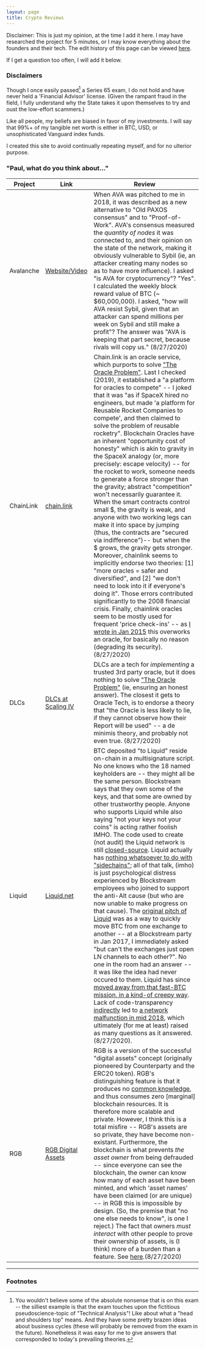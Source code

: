 ```yaml
---
layout: page
title: Crypto Reviews
---
```



Disclaimer: This is just my opinion, at the time I add it here. I may have researched the project for 5 minutes, or I may know everything about the founders and their tech. The edit history of this page can be viewed [here](https://github.com/truthcoin/www.truthcoin.info/commits/gh-pages/reviews).

If I get a question too often, I will add it below.

### Disclaimers

Though I once easily passed[^1] a Series 65 exam, I do not hold and have never held a 'Financial Advisor' license. (Given the rampant fraud in the field, I fully understand why the State takes it upon themselves to try and oust the low-effort scammers.)

Like all people, my beliefs are biased in favor of my investments. I will say that 99%+ of my tangible net worth is either in BTC, USD, or unsophisticated Vanguard index funds.

I created this site to avoid continually repeating myself, and for no ulterior purpose.

[^1]: You wouldn't believe some of the absolute nonsense that is on this exam -- the silliest example is that the exam touches upon the fictitious pseudoscience-topic of "Technical Analysis"! Like about what a "head and shoulders top" means. And they have some pretty brazen ideas about business cycles (these will probably be removed from the exam in the future). Nonetheless it was easy for me to give answers that corresponded to today's prevailing theories.


### "Paul, what do you think about..."

| Project | Link | Review |
|-|-|-|
| Avalanche | [Website/Video](https://www.avalabs.org/why-avalanche) | When AVA was pitched to me in 2018, it was described as a new alternative to "Old PAXOS consensus" and to "Proof-of-Work". AVA's consensus measured the *quantity of nodes* it was connected to, and their opinion on the state of the network, making it obviously vulnerable to Sybil (ie, an attacker creating many nodes so as to have more influence). I asked "is AVA for cryptocurrency"? "Yes". I calculated the weekly block reward value of BTC (~ $60,000,000). I asked, "how will AVA resist Sybil, given that an attacker can spend millions per week on Sybil and still make a profit"? The answer was "AVA is keeping that part secret, because rivals will copy us." (8/27/2020)|
| ChainLink | [chain.link](https://docs.chain.link/docs/reference-contracts) | Chain.link is an oracle service, which purports to solve ["The Oracle Problem"](https://www.infoq.com/presentations/blockchain-oracle-problems/). Last I checked (2019), it established a "a platform for oracles to compete" -- I joked that it was "as if SpaceX hired no engineers, but made 'a platform for Reusable Rocket Companies to compete', and then claimed to solve the problem of reusable rocketry". Blockchain Oracles have an inherent "opportunity cost of honesty" which is akin to gravity in the SpaceX analogy (or, more precisely: escape velocity) -- for the rocket to work, someone needs to generate a force stronger than the gravity; abstract "competition" won't necessarily guarantee it. When the smart contracts control small $, the gravity is weak, and anyone with two working legs can make it into space by jumping (thus, the contracts are "secured via indifference")-- but when the $ grows, the gravity gets stronger. Moreover, chainlink seems to implicitly endorse two theories: [1] "more oracles = safer and diversified", and [2] "we don't need to look into it if everyone's doing it". Those errors contributed significantly to the 2008 financial crisis. Finally, chainlink oracles seem to be mostly used for frequent 'price check-ins' -- as [I wrote in Jan 2015](https://www.truthcoin.info/blog/bitusd/#check-ins-frequency-doesnt-matter-only-accuracy) this overworks an oracle, for basically no reason (degrading its security). (8/27/2020)|
| DLCs | [DLCs at Scaling IV](https://scalingbitcoin.org/stanford2017/Day1/DryjaDLCscaling.pdf) | DLCs are a tech for *implementing* a trusted 3rd party oracle, but it does nothing to solve ["The Oracle Problem"](https://www.infoq.com/presentations/blockchain-oracle-problems/) (ie, ensuring an honest answer). The closest it gets to Oracle Tech, is to endorse a theory that "the Oracle is less likely to lie, if they cannot observe how their Report will be used" -- a de minimis theory, and probably not even true. (8/27/2020)|
| Liquid | [Liquid.net](https://liquid.net/) | BTC deposited "to Liquid" reside on-chain in a multisignature script. No one knows who the 18 named keyholders are -- they might all be the same person. Blockstream says that they own some of the keys, and that some are owned by other trustworthy people. Anyone who supports Liquid while also saying "not your keys not your coins" is acting rather foolish IMHO. The code used to create (not audit) the Liquid network is still [closed-source](https://twitter.com/adam3us/status/1267028989811609601?s=20). Liquid actually has [nothing whatsoever to do with "sidechains"](https://www.drivechain.info/blog/liquid/); all of that talk, (imho) is just psychological distress experienced by Blockstream employees who joined to support the anti-Alt cause (but who are now unable to make progress on that cause). The [original pitch of Liquid](https://web.archive.org/web/20170828010747/https://blockstream.com/liquid/) was as a way to quickly move BTC from one exchange to another -- at a Blockstream party in Jan 2017, I immediately asked "but can't the exchanges just open LN channels to each other?". No one in the room had an answer -- it was like the idea had never occured to them. Liquid has since [moved away from that fast-BTC mission, in a kind-of creepy way](https://twitter.com/thebluematt/status/1217910311774302208?lang=en). Lack of code-transparency [indirectly](https://twitter.com/_prestwich/status/1276318599410364416?s=20) led to [a network malfunction in mid 2018](https://www.coindesk.com/blockstreams-liquid-network-sent-8m-in-btc-unsafely-says-bitcoin-developer), which ultimately (for me at least) raised as many questions as it answered. (8/27/2020).|
| RGB | [RGB Digital Assets](https://raw.githubusercontent.com/LNP-BP/devcalls/master/RGB%20%26%20Spectrum%20explanation%20for%20business.pdf) | RGB is a version of the successful "digital assets" concept (originally pioneered by Counterparty and the ERC20 token). RGB's distinguishing feature is that it produces no [common knowledge](https://en.wikipedia.org/wiki/Common_knowledge_%28logic%29), and thus consumes zero [marginal] blockchain resources. It is therefore more scalable and private. However, I think this is a total misfire -- RGB's assets are so private, they have become non-existant. Furthermore, the blockchain is what prevents *the asset owner* from being defrauded -- since everyone can see the blockchain, the owner can know how many of each asset have been minted, and which 'asset names' have been claimed (or are unique) -- in RGB this is impossible by design. (So, the premise that "no one else needs to know", is one I reject.) The fact that owners *must interact* with other people to prove their ownership of assets, is (I think) more of a burden than a feature. See [here](https://twitter.com/Truthcoin/status/1291648014478651394).(8/27/2020)|


----

### Footnotes